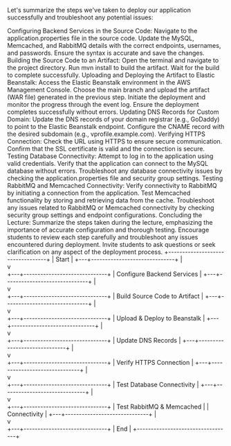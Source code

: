 Let's summarize the steps we've taken to deploy our application successfully and troubleshoot any potential issues:

Configuring Backend Services in the Source Code:
Navigate to the application.properties file in the source code.
Update the MySQL, Memcached, and RabbitMQ details with the correct endpoints, usernames, and passwords.
Ensure the syntax is accurate and save the changes.
Building the Source Code to an Artifact:
Open the terminal and navigate to the project directory.
Run mvn install to build the artifact.
Wait for the build to complete successfully.
Uploading and Deploying the Artifact to Elastic Beanstalk:
Access the Elastic Beanstalk environment in the AWS Management Console.
Choose the main branch and upload the artifact (WAR file) generated in the previous step.
Initiate the deployment and monitor the progress through the event log.
Ensure the deployment completes successfully without errors.
Updating DNS Records for Custom Domain:
Update the DNS records of your domain registrar (e.g., GoDaddy) to point to the Elastic Beanstalk endpoint.
Configure the CNAME record with the desired subdomain (e.g., vprofile.example.com).
Verifying HTTPS Connection:
Check the URL using HTTPS to ensure secure communication.
Confirm that the SSL certificate is valid and the connection is secure.
Testing Database Connectivity:
Attempt to log in to the application using valid credentials.
Verify that the application can connect to the MySQL database without errors.
Troubleshoot any database connectivity issues by checking the application.properties file and security group settings.
Testing RabbitMQ and Memcached Connectivity:
Verify connectivity to RabbitMQ by initiating a connection from the application.
Test Memcached functionality by storing and retrieving data from the cache.
Troubleshoot any issues related to RabbitMQ or Memcached connectivity by checking security group settings and endpoint configurations.
Concluding the Lecture:
Summarize the steps taken during the lecture, emphasizing the importance of accurate configuration and thorough testing.
Encourage students to review each step carefully and troubleshoot any issues encountered during deployment.
Invite students to ask questions or seek clarification on any aspect of the deployment process.
            +----------------------------------+
            | Start                            |
            +---+------------------------------+
                |                                 
                v                                 
            +---+------------------------------+
            | Configure Backend Services      |
            +---+------------------------------+
                |                                 
                v                                 
            +---+------------------------------+
            | Build Source Code to Artifact   |
            +---+------------------------------+
                |                                 
                v                                 
            +---+------------------------------+
            | Upload & Deploy to Beanstalk    |
            +---+------------------------------+
                |                                 
                v                                 
            +---+------------------------------+
            | Update DNS Records              |
            +---+------------------------------+
                |                                 
                v                                 
            +---+------------------------------+
            | Verify HTTPS Connection         |
            +---+------------------------------+
                |                                 
                v                                 
            +---+------------------------------+
            | Test Database Connectivity     |
            +---+------------------------------+
                |                                 
                v                                 
            +---+------------------------------+
            | Test RabbitMQ & Memcached       |
            | Connectivity                    |
            +---+------------------------------+
                |                                 
                v                      
            +---+------------------------------+
            | End                             |
            +----------------------------------+
